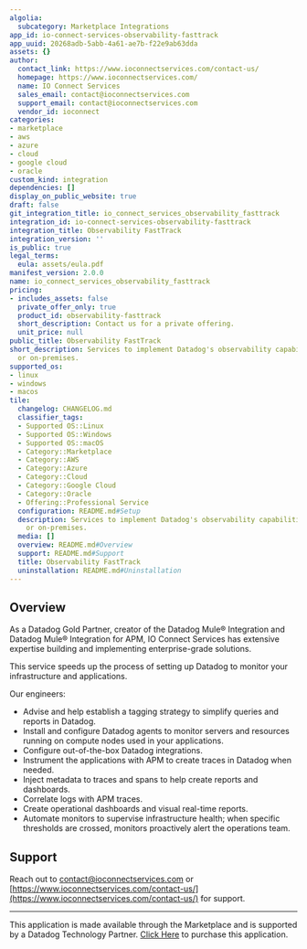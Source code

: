 ```yaml
---
algolia:
  subcategory: Marketplace Integrations
app_id: io-connect-services-observability-fasttrack
app_uuid: 20268adb-5abb-4a61-ae7b-f22e9ab63dda
assets: {}
author:
  contact_link: https://www.ioconnectservices.com/contact-us/
  homepage: https://www.ioconnectservices.com/
  name: IO Connect Services
  sales_email: contact@ioconnectservices.com
  support_email: contact@ioconnectservices.com
  vendor_id: ioconnect
categories:
- marketplace
- aws
- azure
- cloud
- google cloud
- oracle
custom_kind: integration
dependencies: []
display_on_public_website: true
draft: false
git_integration_title: io_connect_services_observability_fasttrack
integration_id: io-connect-services-observability-fasttrack
integration_title: Observability FastTrack
integration_version: ''
is_public: true
legal_terms:
  eula: assets/eula.pdf
manifest_version: 2.0.0
name: io_connect_services_observability_fasttrack
pricing:
- includes_assets: false
  private_offer_only: true
  product_id: observability-fasttrack
  short_description: Contact us for a private offering.
  unit_price: null
public_title: Observability FastTrack
short_description: Services to implement Datadog's observability capabilities on cloud
  or on-premises.
supported_os:
- linux
- windows
- macos
tile:
  changelog: CHANGELOG.md
  classifier_tags:
  - Supported OS::Linux
  - Supported OS::Windows
  - Supported OS::macOS
  - Category::Marketplace
  - Category::AWS
  - Category::Azure
  - Category::Cloud
  - Category::Google Cloud
  - Category::Oracle
  - Offering::Professional Service
  configuration: README.md#Setup
  description: Services to implement Datadog's observability capabilities on cloud
    or on-premises.
  media: []
  overview: README.md#Overview
  support: README.md#Support
  title: Observability FastTrack
  uninstallation: README.md#Uninstallation
---
```


<!--  SOURCED FROM https://github.com/DataDog/marketplace -->


## Overview

As a Datadog Gold Partner, creator of the Datadog Mule® Integration and Datadog Mule® Integration for APM, IO Connect Services has extensive expertise building and implementing enterprise-grade solutions.

This service speeds up the process of setting up Datadog to monitor your infrastructure and applications.

Our engineers: 

* Advise and help establish a tagging strategy to simplify queries and reports in Datadog.
* Install and configure Datadog agents to monitor servers and resources running on compute nodes used in your applications.
* Configure out-of-the-box Datadog integrations. 
* Instrument the applications with APM to create traces in Datadog when needed.
* Inject metadata to traces and spans to help create reports and dashboards. 
* Correlate logs with APM traces. 
* Create operational dashboards and visual real-time reports. 
* Automate monitors to supervise infrastructure health; when specific thresholds are crossed, monitors proactively alert the operations team. 

## Support
Reach out to [contact@ioconnectservices.com](mailto:contact@ioconnectservices.com) or [https://www.ioconnectservices.com/contact-us/](https://www.ioconnectservices.com/contact-us/) for support.


---
This application is made available through the Marketplace and is supported by a Datadog Technology Partner. <a href="https://app.datadoghq.com/marketplace/app/io-connect-services-observability-fasttrack" target="_blank">Click Here</a> to purchase this application.